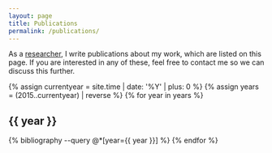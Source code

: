 ```yaml
---
layout: page
title: Publications
permalink: /publications/
---
```


As a [researcher](/about/), I write publications about my work, which are listed on this page.
If you are interested in any of these, feel free to contact me so we can discuss this further.

{% assign currentyear = site.time | date: '%Y' | plus: 0 %}
{% assign years = (2015..currentyear) | reverse %}
{% for year in years %}
## {{ year }}
  
{% bibliography --query @*[year={{ year }}] %}
{% endfor %}